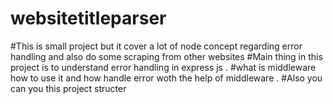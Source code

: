 # websitetitleparser

#This is small project but it cover a lot of node concept regarding error handling and also do some scraping from other websites 
#Main thing in this project is to understand error handling in express js . 
#what is middleware how to use it and how handle error woth the help of middleware .
#Also you can you this project structer 

